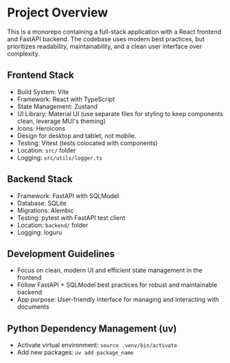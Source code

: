 # Project Overview
This is a monorepo containing a full-stack application with a React frontend and FastAPI backend.
The codebase uses modern best practices, but prioritizes readability, maintainability, and a clean user interface over complexity.

## Frontend Stack
- Build System: Vite
- Framework: React with TypeScript
- State Management: Zustand
- UI Library: Material UI (use separate files for styling to keep components clean, leverage MUI's theming)
- Icons: Heroicons
- Design for desktop and tablet, not mobile.
- Testing: Vitest (tests colocated with components)
- Location: `src/` folder
- Logging: `src/utils/logger.ts`

## Backend Stack
- Framework: FastAPI with SQLModel
- Database: SQLite
- Migrations: Alembic
- Testing: pytest with FastAPI test client
- Location: `backend/` folder
- Logging: loguru

## Development Guidelines
- Focus on clean, modern UI and efficient state management in the frontend
- Follow FastAPI + SQLModel best practices for robust and maintainable backend
- App purpose: User-friendly interface for managing and interacting with documents

## Python Dependency Management (uv)
- Activate virtual environment: `source .venv/bin/activate`
- Add new packages: `uv add package_name`